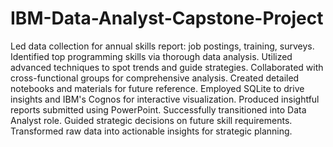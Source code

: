# IBM-Data-Analyst-Capstone-Project

Led data collection for annual skills report: job postings, training, surveys.
Identified top programming skills via thorough data analysis.
Utilized advanced techniques to spot trends and guide strategies.
Collaborated with cross-functional groups for comprehensive analysis.
Created detailed notebooks and materials for future reference.
Employed SQLite to drive insights and IBM's Cognos for interactive visualization.
Produced insightful reports submitted using PowerPoint.
Successfully transitioned into Data Analyst role.
Guided strategic decisions on future skill requirements.
Transformed raw data into actionable insights for strategic planning.

